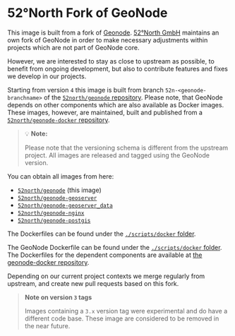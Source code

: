 # 52°North Fork of GeoNode

This image is built from a fork of [Geonode](https://github.com/geonode/geonode).
[52°North GmbH](https://52north.org) maintains an own fork of GeoNode in order to make necessary adjustments within projects which are not part of GeoNode core.

However, we are interested to stay as close to upstream as possible, to benefit from ongoing development, but also to contribute features and fixes we develop in our projects.


Starting from version `4` this image is built from branch `52n-<geonode-branchname>` of the [`52north/geonode` repository](https://github.com/52North/geonode/tree/52n-master).
Please note, that GeoNode depends on other components which are also available as Docker images.
These images, however, are maintained, built and published from a [`52north/geonode-docker` repository](https://github.com/52North/geonode-docker).

> :bulb: **Note:**
>
> Please note that the versioning schema is different from the upstream project.
> All images are released and tagged using the GeoNode version.


You can obtain all images from here:

* [`52north/geonode`](https://hub.docker.com/r/52north/geonode) (this image)
* [`52north/geonode-geoserver`](https://hub.docker.com/r/52north/geonode-geoserver)
* [`52north/geonode-geoserver_data`](https://hub.docker.com/r/52north/geonode-geoserver_data)
* [`52north/geonode-nginx`](https://hub.docker.com/r/52north/geonode-nginx)
* [`52north/geonode-postgis`](https://hub.docker.com/r/52north/geonode-postgis)

The Dockerfiles can be found under the [`./scripts/docker` folder](https://github.com/52North/geonode/tree/52n-master/scripts/docker).

The GeoNode Dockerfile can be found under the [`./scripts/docker` folder](https://github.com/52North/geonode/tree/52n-master/scripts/docker).
The Dockerfiles for the dependent components are available at [the geonode-docker repository](https://github.com/52North/geonode-docker).


Depending on our current project contexts we merge regularly from upstream, and create new pull requests based on this fork.

> **Note on version `3` tags**
>
> Images containing a `3.x` version tag were experimental and do have a different code base.
> These image are considered to be removed in the near future.